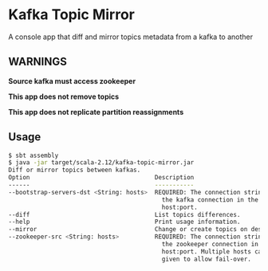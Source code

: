# Kafka Topic Mirror

A console app that diff and mirror topics metadata from a kafka to another

## WARNINGS
**Source kafka must access zookeeper**

**This app does not remove topics**

**This app does not replicate partition reassignments**


## Usage

```bash
$ sbt assembly 
$ java -jar target/scala-2.12/kafka-topic-mirror.jar 
Diff or mirror topics between kafkas.
Option                                   Description                           
------                                   -----------                           
--bootstrap-servers-dst <String: hosts>  REQUIRED: The connection string for   
                                           the kafka connection in the form    
                                           host:port.                          
--diff                                   List topics differences.              
--help                                   Print usage information.              
--mirror                                 Change or create topics on destination
--zookeeper-src <String: hosts>          REQUIRED: The connection string for   
                                           the zookeeper connection in the form
                                           host:port. Multiple hosts can be    
                                           given to allow fail-over.           
```